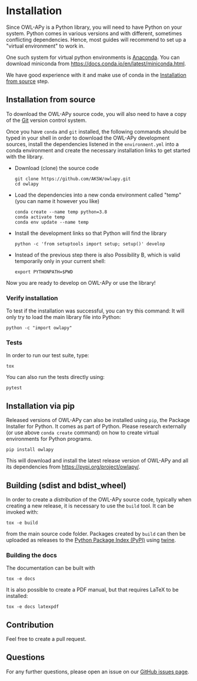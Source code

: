 # Installation

Since OWL-APy is a Python library, you will need to have Python on
your system. Python comes in various versions and with different,
sometimes conflicting dependencies. Hence, most guides will recommend
to set up a "virtual environment" to work in.

One such system for virtual python environments is
[Anaconda](https://www.anaconda.com/). You can download miniconda from
<https://docs.conda.io/en/latest/miniconda.html>.

We have good experience with it and make use of conda in the
[Installation from source](#installation-from-source) step.

## Installation from source

To download the OWL-APy source code, you will also need to have a copy
of the [Git](https://git-scm.com/) version control system.

Once you have `conda` and `git` installed, the following commands
should be typed in your shell in order to download the OWL-APy
development sources, install the dependencies listened in the
`environment.yml` into a conda environment and create the necessary
installation links to get started with the library.

* Download (clone) the source code
  ```shell
  git clone https://github.com/AKSW/owlapy.git
  cd owlapy
  ```
* Load the dependencies into a new conda environment called "temp" (you can name it however you like)
  ```shell
  conda create --name temp python=3.8
  conda activate temp
  conda env update --name temp
  ```
* Install the development links so that Python will find the library
  ```shell
  python -c 'from setuptools import setup; setup()' develop 
  ```
* Instead of the previous step there is also Possibility B, which is valid temporarily only in your current shell:
  ```shell
  export PYTHONPATH=$PWD
  ```

Now you are ready to develop on OWL-APy or use the library!

### Verify installation

To test if the installation was successful, you can try this command:
It will only try to load the main library file into Python:

```shell
python -c "import owlapy"
```

### Tests

In order to run our test suite, type:

```shell
tox
```

You can also run the tests directly using:

```shell
pytest
```


## Installation via pip

Released versions of OWL-APy can also be installed using `pip`, the
Package Installer for Python. It comes as part of Python. Please
research externally (or use above `conda create` command) on how to
create virtual environments for Python programs.

```shell
pip install owlapy
```

This will download and install the latest release version of OWL-APy
and all its dependencies from <https://pypi.org/project/owlapy/>.

## Building (sdist and bdist_wheel)

In order to create a *distribution* of the OWL-APy source code,
typically when creating a new release, it is necessary to use the
`build` tool. It can be invoked with:

```shell
tox -e build
```

from the main source code folder. Packages created by `build` can then
be uploaded as releases to the [Python Package Index
(PyPI)](https://pypi.org/) using
[twine](https://pypi.org/project/twine/).


### Building the docs

The documentation can be built with

```shell
tox -e docs
```

It is also possible to create a PDF manual, but that requires LaTeX to
be installed:

```shell
tox -e docs latexpdf
```

## Contribution

Feel free to create a pull request.

## Questions

For any further questions, please open an issue on our [GitHub issues
page](https://github.com/AKSW/owlapy/issues).
